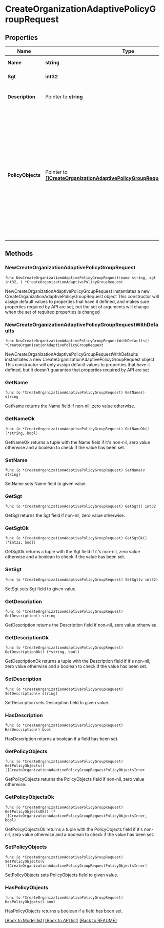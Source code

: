 # CreateOrganizationAdaptivePolicyGroupRequest

## Properties

Name | Type | Description | Notes
------------ | ------------- | ------------- | -------------
**Name** | **string** | Name of the group | 
**Sgt** | **int32** | SGT value of the group | 
**Description** | Pointer to **string** | Description of the group (default: \&quot;\&quot;) | [optional] 
**PolicyObjects** | Pointer to [**[]CreateOrganizationAdaptivePolicyGroupRequestPolicyObjectsInner**](CreateOrganizationAdaptivePolicyGroupRequestPolicyObjectsInner.md) | The policy objects that belong to this group; traffic from addresses specified by these policy objects will be tagged with this group&#39;s SGT value if no other tagging scheme is being used (each requires one unique attribute) (default: []) | [optional] 

## Methods

### NewCreateOrganizationAdaptivePolicyGroupRequest

`func NewCreateOrganizationAdaptivePolicyGroupRequest(name string, sgt int32, ) *CreateOrganizationAdaptivePolicyGroupRequest`

NewCreateOrganizationAdaptivePolicyGroupRequest instantiates a new CreateOrganizationAdaptivePolicyGroupRequest object
This constructor will assign default values to properties that have it defined,
and makes sure properties required by API are set, but the set of arguments
will change when the set of required properties is changed

### NewCreateOrganizationAdaptivePolicyGroupRequestWithDefaults

`func NewCreateOrganizationAdaptivePolicyGroupRequestWithDefaults() *CreateOrganizationAdaptivePolicyGroupRequest`

NewCreateOrganizationAdaptivePolicyGroupRequestWithDefaults instantiates a new CreateOrganizationAdaptivePolicyGroupRequest object
This constructor will only assign default values to properties that have it defined,
but it doesn't guarantee that properties required by API are set

### GetName

`func (o *CreateOrganizationAdaptivePolicyGroupRequest) GetName() string`

GetName returns the Name field if non-nil, zero value otherwise.

### GetNameOk

`func (o *CreateOrganizationAdaptivePolicyGroupRequest) GetNameOk() (*string, bool)`

GetNameOk returns a tuple with the Name field if it's non-nil, zero value otherwise
and a boolean to check if the value has been set.

### SetName

`func (o *CreateOrganizationAdaptivePolicyGroupRequest) SetName(v string)`

SetName sets Name field to given value.


### GetSgt

`func (o *CreateOrganizationAdaptivePolicyGroupRequest) GetSgt() int32`

GetSgt returns the Sgt field if non-nil, zero value otherwise.

### GetSgtOk

`func (o *CreateOrganizationAdaptivePolicyGroupRequest) GetSgtOk() (*int32, bool)`

GetSgtOk returns a tuple with the Sgt field if it's non-nil, zero value otherwise
and a boolean to check if the value has been set.

### SetSgt

`func (o *CreateOrganizationAdaptivePolicyGroupRequest) SetSgt(v int32)`

SetSgt sets Sgt field to given value.


### GetDescription

`func (o *CreateOrganizationAdaptivePolicyGroupRequest) GetDescription() string`

GetDescription returns the Description field if non-nil, zero value otherwise.

### GetDescriptionOk

`func (o *CreateOrganizationAdaptivePolicyGroupRequest) GetDescriptionOk() (*string, bool)`

GetDescriptionOk returns a tuple with the Description field if it's non-nil, zero value otherwise
and a boolean to check if the value has been set.

### SetDescription

`func (o *CreateOrganizationAdaptivePolicyGroupRequest) SetDescription(v string)`

SetDescription sets Description field to given value.

### HasDescription

`func (o *CreateOrganizationAdaptivePolicyGroupRequest) HasDescription() bool`

HasDescription returns a boolean if a field has been set.

### GetPolicyObjects

`func (o *CreateOrganizationAdaptivePolicyGroupRequest) GetPolicyObjects() []CreateOrganizationAdaptivePolicyGroupRequestPolicyObjectsInner`

GetPolicyObjects returns the PolicyObjects field if non-nil, zero value otherwise.

### GetPolicyObjectsOk

`func (o *CreateOrganizationAdaptivePolicyGroupRequest) GetPolicyObjectsOk() (*[]CreateOrganizationAdaptivePolicyGroupRequestPolicyObjectsInner, bool)`

GetPolicyObjectsOk returns a tuple with the PolicyObjects field if it's non-nil, zero value otherwise
and a boolean to check if the value has been set.

### SetPolicyObjects

`func (o *CreateOrganizationAdaptivePolicyGroupRequest) SetPolicyObjects(v []CreateOrganizationAdaptivePolicyGroupRequestPolicyObjectsInner)`

SetPolicyObjects sets PolicyObjects field to given value.

### HasPolicyObjects

`func (o *CreateOrganizationAdaptivePolicyGroupRequest) HasPolicyObjects() bool`

HasPolicyObjects returns a boolean if a field has been set.


[[Back to Model list]](../README.md#documentation-for-models) [[Back to API list]](../README.md#documentation-for-api-endpoints) [[Back to README]](../README.md)


